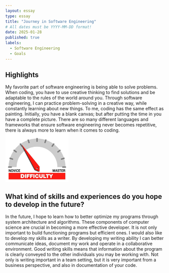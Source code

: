```yaml
---
layout: essay
type: essay
title: "Journey in Software Engineering"
# All dates must be YYYY-MM-DD format!
date: 2025-01-28
published: true
labels:
  - Software Engineering
  - Goals
---
```

## Highlights
My favorite part of software engineering is being able to solve problems. When coding, you have to use creative thinking to find solutions and be adaptable to the rules of the world around you. 
Through software engineering, I can practice problem-solving in a creative way, while constantly learning about new things. To me, coding has the same effect as painting. Initially, you have a blank canvas; but after putting the time in you have a complete picture. There are so many different languages and frameworks that ensure software engineering never becomes repetitive, there is always more to learn when it comes to coding. 
<img width="200px" class="rounded float-start pe-4" src="../img/difficulty/degree_difficulty.jpg">
## What kind of skills and experiences do you hope to develop in the future?
In the future, I hope to learn how to better optimize my programs through system architecture and algorithms. These components of computer science are crucial in becoming a more effective developer. It is not only important to build functioning programs but efficient ones. 
I would also like to develop my skills as a writer. By developing my writing ability I can better communicate ideas, document my work and operate in a collaborative environment. Good writing skills means that information about the program is clearly conveyed to the other individuals you may be working with. Not only is writing important in a team setting, but it is very important from a business perspective, and also in documentation of your code. 
